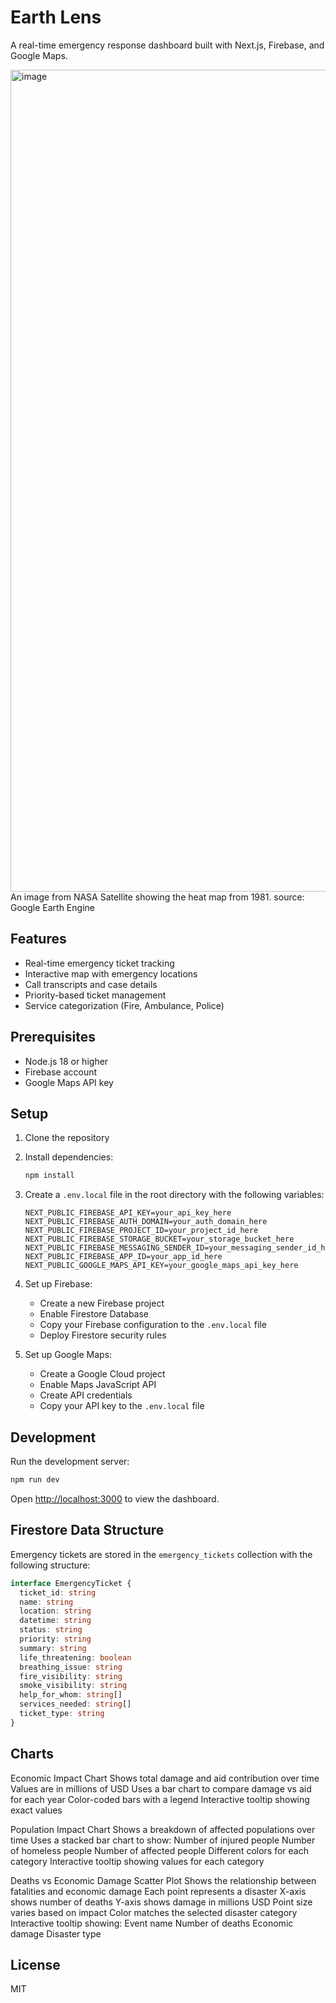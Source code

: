 # Earth Lens

A real-time emergency response dashboard built with Next.js, Firebase, and Google Maps.

<img width="1315" alt="image" src="https://github.com/user-attachments/assets/25dcb76f-cb5e-4db7-9944-4f48c2d218f3" />
An image from NASA Satellite showing the heat map from 1981. source: Google Earth Engine

## Features

- Real-time emergency ticket tracking
- Interactive map with emergency locations
- Call transcripts and case details
- Priority-based ticket management
- Service categorization (Fire, Ambulance, Police)

## Prerequisites

- Node.js 18 or higher
- Firebase account
- Google Maps API key

## Setup

1. Clone the repository
2. Install dependencies:

   ```bash
   npm install
   ```

3. Create a `.env.local` file in the root directory with the following variables:

   ```
   NEXT_PUBLIC_FIREBASE_API_KEY=your_api_key_here
   NEXT_PUBLIC_FIREBASE_AUTH_DOMAIN=your_auth_domain_here
   NEXT_PUBLIC_FIREBASE_PROJECT_ID=your_project_id_here
   NEXT_PUBLIC_FIREBASE_STORAGE_BUCKET=your_storage_bucket_here
   NEXT_PUBLIC_FIREBASE_MESSAGING_SENDER_ID=your_messaging_sender_id_here
   NEXT_PUBLIC_FIREBASE_APP_ID=your_app_id_here
   NEXT_PUBLIC_GOOGLE_MAPS_API_KEY=your_google_maps_api_key_here
   ```

4. Set up Firebase:

   - Create a new Firebase project
   - Enable Firestore Database
   - Copy your Firebase configuration to the `.env.local` file
   - Deploy Firestore security rules

5. Set up Google Maps:
   - Create a Google Cloud project
   - Enable Maps JavaScript API
   - Create API credentials
   - Copy your API key to the `.env.local` file

## Development

Run the development server:

```bash
npm run dev
```

Open [http://localhost:3000](http://localhost:3000) to view the dashboard.

## Firestore Data Structure

Emergency tickets are stored in the `emergency_tickets` collection with the following structure:

```typescript
interface EmergencyTicket {
  ticket_id: string
  name: string
  location: string
  datetime: string
  status: string
  priority: string
  summary: string
  life_threatening: boolean
  breathing_issue: string
  fire_visibility: string
  smoke_visibility: string
  help_for_whom: string[]
  services_needed: string[]
  ticket_type: string
}
```

## Charts

Economic Impact Chart
Shows total damage and aid contribution over time
Values are in millions of USD
Uses a bar chart to compare damage vs aid for each year
Color-coded bars with a legend
Interactive tooltip showing exact values

Population Impact Chart
Shows a breakdown of affected populations over time
Uses a stacked bar chart to show:
Number of injured people
Number of homeless people
Number of affected people
Different colors for each category
Interactive tooltip showing values for each category

Deaths vs Economic Damage Scatter Plot
Shows the relationship between fatalities and economic damage
Each point represents a disaster
X-axis shows number of deaths
Y-axis shows damage in millions USD
Point size varies based on impact
Color matches the selected disaster category
Interactive tooltip showing:
Event name
Number of deaths
Economic damage
Disaster type

## License

MIT
